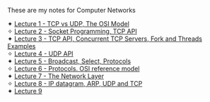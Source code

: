  These are my notes for Computer Networks
 
 ✦ [Lecture 1 - TCP vs UDP, The OSI Model](https://unexpected-fin-7b2.notion.site/Lecture-1-cdd74347ef0e4614a40bba89e77d927a)\
 ✧ [Lecture 2 - Socket Programming, TCP API](https://unexpected-fin-7b2.notion.site/Lecture-2-133efa1c9674422bab231cc644e70e3b)\
 ✦ [Lecture 3 - TCP API, Concurrent TCP Servers, Fork and Threads Examples](https://unexpected-fin-7b2.notion.site/Lecture-3-9dbccfba827b4fbaa826d0e36eb7fa88)\
 ✧ [Lecture 4 - UDP API](https://unexpected-fin-7b2.notion.site/Lecture-4-56fbda7409024e26a31272f75c24379a)\
 ✦ [Lecture 5 - Broadcast, Select, Protocols](https://unexpected-fin-7b2.notion.site/Lecture-5-78b4dd8b4386448981f9d9ef5b4740ac)\
 ✧ [Lecture 6 - Protocols. OSI reference model](https://unexpected-fin-7b2.notion.site/Lecture-6-bbbb73d8ee2e4571abc1f1ccafcb15f2)\
 ✦ [Lecture 7 - The Network Layer](https://unexpected-fin-7b2.notion.site/Lecture-7-2c4b7734198f4acbb4c6cb4c428bc1c2)\
 ✧ [Lecture 8 - IP datagram, ARP, UDP and TCP](https://unexpected-fin-7b2.notion.site/Lecture-8-705dc6878bbc4591ac7dc8c48ae77e19)\
 ✦ [Lecture 9](https://unexpected-fin-7b2.notion.site/Lecture-9-6bb38c5af6ae4d188834a7f6f92b33e7)
